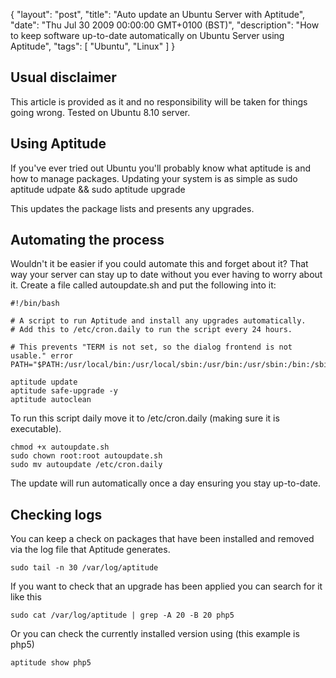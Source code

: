 {
  "layout": "post",
  "title": "Auto update an Ubuntu Server with Aptitude",
  "date": "Thu Jul 30 2009 00:00:00 GMT+0100 (BST)",
  "description": "How to keep software up-to-date automatically on Ubuntu Server using Aptitude",
  "tags": [
    "Ubuntu",
    "Linux"
  ]
}

## Usual disclaimer

This article is provided as it and no responsibility will be taken for things going wrong. Tested on Ubuntu 8.10 server.

## Using Aptitude

If you've ever tried out Ubuntu you'll probably know what aptitude is and how to manage packages. Updating your system is as simple as 
sudo aptitude udpate && sudo aptitude upgrade

This updates the package lists and presents any upgrades.

## Automating the process

Wouldn't it be easier if you could automate this and forget about it? That way your server can stay up to date without you ever having to worry about it. Create a file called autoupdate.sh and put the following into it: 

    #!/bin/bash

    # A script to run Aptitude and install any upgrades automatically. 
    # Add this to /etc/cron.daily to run the script every 24 hours. 

    # This prevents "TERM is not set, so the dialog frontend is not usable." error
    PATH="$PATH:/usr/local/bin:/usr/local/sbin:/usr/bin:/usr/sbin:/bin:/sbin"

    aptitude update
    aptitude safe-upgrade -y
    aptitude autoclean

To run this script daily move it to /etc/cron.daily (making sure it is executable). 

    chmod +x autoupdate.sh
    sudo chown root:root autoupdate.sh
    sudo mv autoupdate /etc/cron.daily 

The update will run automatically once a day ensuring you stay up-to-date. 

## Checking logs

You can keep a check on packages that have been installed and removed via the log file that Aptitude generates. 

    sudo tail -n 30 /var/log/aptitude

If you want to check that an upgrade has been applied you can search for it like this 

    sudo cat /var/log/aptitude | grep -A 20 -B 20 php5

Or you can check the currently installed version using (this example is php5) 

    aptitude show php5
